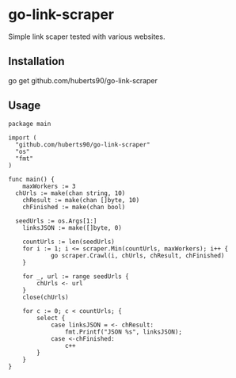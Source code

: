 # go-link-scraper

Simple link scaper tested with various websites.

## Installation

go get github.com/huberts90/go-link-scraper

## Usage

```
package main

import (
  "github.com/huberts90/go-link-scraper"
  "os"
  "fmt"
)

func main() {
	maxWorkers := 3
  chUrls := make(chan string, 10)
	chResult := make(chan []byte, 10)
	chFinished := make(chan bool)

  seedUrls := os.Args[1:]
	linksJSON := make([]byte, 0)

	countUrls := len(seedUrls)
	for i := 1; i <= scraper.Min(countUrls, maxWorkers); i++ {
			go scraper.Crawl(i, chUrls, chResult, chFinished)
	}

	for _, url := range seedUrls {
		chUrls <- url
	}
	close(chUrls)

	for c := 0; c < countUrls; {
		select {
			case linksJSON = <- chResult:
				fmt.Printf("JSON %s", linksJSON);
			case <-chFinished:
				c++
		}
	}
}
```
